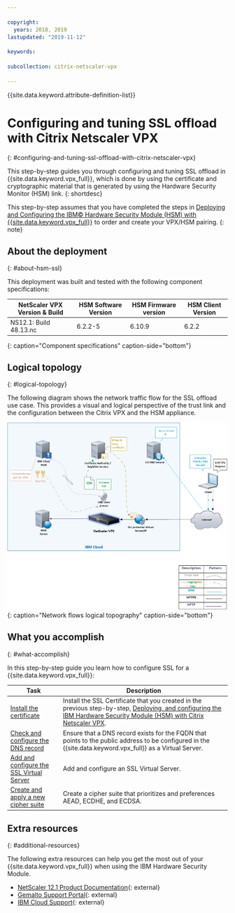 ```yaml
---

copyright:
  years: 2018, 2019
lastupdated: "2019-11-12"

keywords:

subcollection: citrix-netscaler-vpx

---
```


{{site.data.keyword.attribute-definition-list}}

# Configuring and tuning SSL offload with Citrix Netscaler VPX
{: #configuring-and-tuning-ssl-offload-with-citrix-netscaler-vpx}

This step-by-step guides you through configuring and tuning SSL offload in {{site.data.keyword.vpx_full}}, which is done by using the certificate and cryptographic material that is generated by using the Hardware Security Monitor (HSM) link.
{: shortdesc}

This step-by-step assumes that you have completed the steps in [Deploying and Configuring the IBM© Hardware Security Module (HSM) with {{site.data.keyword.vpx_full}}](/docs/citrix-netscaler-vpx?topic=citrix-netscaler-vpx-deploying-and-configuring-the-ibm-hardware-security-module-hsm-with-citrix-netscaler-vpx) to order and create your VPX/HSM pairing.
{: note}

## About the deployment
{: #about-hsm-ssl}

This deployment was built and tested with the following component specifications:

| NetScaler VPX Version & Build	| HSM Software Version | HSM Firmware version | HSM Client Version |
| ------------- | ------------- | ------------- | ------------- |
| NS12.1: Build 48.13.nc | 6.2.2-5 | 6.10.9 | 6.2.2 |
{: caption="Component specifications" caption-side="bottom"}


## Logical topology
{: #logical-topology}

The following diagram shows the network traffic flow for the SSL offload use case. This provides a visual and logical perspective of the trust link and the configuration between the Citrix VPX and the HSM appliance.

![Network flows logical topology](images/network-flows-logical-topology.jpg){: caption="Network flows logical topography" caption-side="bottom"}

## What you accomplish
{: #what-accomplish}

In this step-by-step guide you learn how to configure SSL for a {{site.data.keyword.vpx_full}}:

Task  | Description
------------- | -------------
[Install the certificate](/docs/citrix-netscaler-vpx?topic=citrix-netscaler-vpx-install-your-ssl-certificate) | Install the SSL Certificate that you created in the previous step-by-step, [Deploying, and configuring the IBM Hardware Security Module (HSM) with Citrix Netscaler VPX](/docs/citrix-netscaler-vpx?topic=citrix-netscaler-vpx-deploying-and-configuring-the-ibm-hardware-security-module-hsm-with-citrix-netscaler-vpx).
[Check and configure the DNS record](/docs/citrix-netscaler-vpx?topic=citrix-netscaler-vpx-check-and-configure-the-dns-record) | Ensure that a DNS record exists for the FQDN that points to the public address to be configured in the {{site.data.keyword.vpx_full}} as a Virtual Server.
[Add and configure the SSL Virtual Server](/docs/citrix-netscaler-vpx?topic=citrix-netscaler-vpx-add-and-configure-the-ssl-virtual-server) | Add and configure an SSL Virtual Server.
[Create and apply a new cipher suite](/docs/citrix-netscaler-vpx?topic=citrix-netscaler-vpx-create-and-apply-a-new-cipher-suite) | Create a cipher suite that prioritizes and preferences AEAD, ECDHE, and ECDSA.

## Extra resources
{: #additional-resources}

The following extra resources can help you get the most out of your {{site.data.keyword.vpx_full}} when using the IBM Hardware Security Module.

* [NetScaler 12.1 Product Documentation](https://docs.netscaler.com/en-us/){: external}
* [Gemalto Support Portal](https://supportportal.gemalto.com/csm?id=csm_index){: external}
* [IBM Cloud Support](/docs/get-support?topic=get-support-using-avatar){: external}
